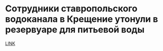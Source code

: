 # Сотрудники ставропольского водоканала в Крещение утонули в резервуаре для питьевой воды



[LINK](https://varlamov.ru/2197904.html)